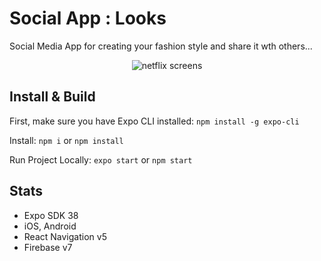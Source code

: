 # Social App : Looks
Social Media App for creating your fashion style and share it wth others...


<p align="center">
  <img alt="netflix screens" src="https://i.ibb.co/YcBZSdy/Merged-document.jpg" />
</p>

## Install & Build
First, make sure you have Expo CLI installed: `npm install -g expo-cli`

Install: `npm i` or `npm install`

Run Project Locally: `expo start` or `npm start`


## Stats

- Expo SDK 38
- iOS, Android
- React Navigation v5
- Firebase v7
